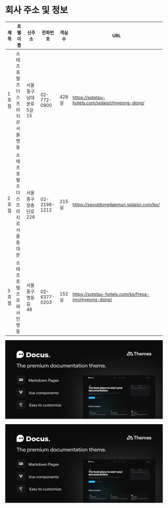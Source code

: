 # 회사 주소 및 정보

| **제목** | **호텔 이름**                          | **신주소**                | **전화번호** | **객실수** | **URL**                                              |
| -------- | -------------------------------------- | ------------------------- | ------------ | ---------- | ---------------------------------------------------- |
| 1호점    | 소테츠호텔즈 더 스프라지르 서울 명동   | 서울 중구 남대문로 5길 15 | 02-772-0900  | 428실      | https://sotetsu-hotels.com/splaisir/myeong-dong/     |
| 2호점    | 소테츠호텔즈 더 스프라지르 서울 동대문 | 서울 중구 장충단로 226    | 02-2198-1212 | 215실      | https://seouldongdaemun.splaisir.com/ko/             |
| 3호점    | 소테츠호텔즈 프레사 인 명동            | 서울 중구 명동길 48       | 02-6377-0203 | 152실      | https://sotetsu-hotels.com/ko/fresa-inn/myeong-dong/ |


![안녕하세요](../../public/cover.png)

<img src="../../public/cover.png" alt="안녕하세요">